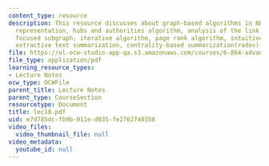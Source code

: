 ```yaml
---
content_type: resource
description: This resource discusses about graph-based algorithms in NLP, graph-based
  representation, hubs and authorities algorithm, analysis of the link structure,
  focused subgraph, iterative algorithm, page rank algorithm, intuitive justification,
  extractive text summarization, centrality-based summarization(radev), min-cut, etc.
file: https://ol-ocw-studio-app-qa.s3.amazonaws.com/courses/6-864-advanced-natural-language-processing-fall-2005/e7d785dcfb9b011ed035fe2762740358_lec18.pdf
file_type: application/pdf
learning_resource_types:
- Lecture Notes
ocw_type: OCWFile
parent_title: Lecture Notes
parent_type: CourseSection
resourcetype: Document
title: lec18.pdf
uid: e7d785dc-fb9b-011e-d035-fe2762740358
video_files:
  video_thumbnail_file: null
video_metadata:
  youtube_id: null
---
```

